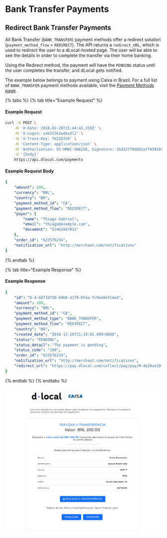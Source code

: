 # Bank Transfer Payments

## Redirect Bank Transfer Payments

All Bank Transfer \(`BANK_TRANSFER`\) payment methods offer a redirect solution \(`payment_method_flow` = `REDIRECT`\). The API returns a `redirect_URL`, which is used to redirect the user to a dLocal-hosted page. The user will be able to see the details in order to complete the transfer via their home banking.

Using the Redirect method, the payment will have the `PENDING` status until the user completes the transfer, and dLocal gets notified.

The example below belongs to payment using Caixa in Brazil. For a full list of `BANK_TRANSFER` payment methods available, visit the [Payment Methods page](../payment-methods/).

{% tabs %}
{% tab title="Example Request" %}
#### Example Request <a id="example-request-3"></a>

```bash
curl -X POST \
    -H 'X-Date: 2018-02-20T15:44:42.310Z' \
    -H 'X-Login: sak223k2wdksdl2' \
    -H 'X-Trans-Key: fm12O7G9' \
    -H 'Content-Type: application/json' \
    -H 'Authorization: V2-HMAC-SHA256, Signature: 1bd227f9d892a7f4581b998c21e353b1686a6bdad5940e7bb6aa596c96e0a6ec' \
    -d '{body}'
    https://api.dlocal.com/payments
```

#### Example Request Body <a id="example-request-body"></a>

```yaml
{
    "amount": 100,
    "currency": "BRL",
    "country": "BR",
    "payment_method_id": "CA",
    "payment_method_flow": "REDIRECT",
    "payer": {
        "name": "Thiago Gabriel",
        "email": "thiago@example.com",
        "document": "52463567015"
    },
    "order_id": "623576234",
    "notification_url": "http://merchant.com/notifications"
}
```
{% endtab %}

{% tab title="Example Response" %}
#### Example Response

```yaml
{
    "id": "D-4-82f1d728-6966-41f8-8fea-fc9ee0e7cded",
    "amount": 100,
    "currency": "BRL",
    "payment_method_id": "CA",
    "payment_method_type": "BANK_TRANSFER",
    "payment_method_flow": "REDIRECT",
    "country": "BR",
    "created_date": "2018-12-26T21:19:02.000+0000",
    "status": "PENDING",
    "status_detail": "The payment is pending",
    "status_code": "100",
    "order_id": "623576234",
    "notification_url": "http://merchant.com/notifications",
    "redirect_url": "https://pay.dlocal.com/collect/pay/pay/M-de20ae10-0953-11e9-b88f-39144191f925?xtid=CATH-ST-1545859142-2123845504"
}
```
{% endtab %}
{% endtabs %}

![Example of redirect page of a Caixa bank transfer](../../../.gitbook/assets/image%20%2819%29.png)

